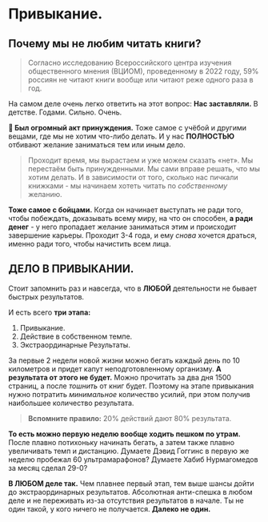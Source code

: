# Привыкание.

## Почему мы не любим читать книги?

> Согласно исследованию Всероссийского центра изучения общественного мнения (ВЦИОМ), проведенному в 2022 году, 59% россиян не читают книги вообще или читают реже одного раза в год.

На самом деле очень легко ответить на этот вопрос: **Нас заставляли.** В детстве. Годами. Сильно. Очень.

**📖 Был огромный акт принуждения.** Тоже самое с учёбой и другими вещами, где мы не хотим что-либо делать. И у нас **ПОЛНОСТЬЮ** отбивают желание заниматься тем или иным дело.

> Проходит время, мы вырастаем и уже можем сказать «нет». Мы перестаём быть принужденными. Мы сами вправе решать, что мы хотим делать. И в зависимости от того, сколько нас пичкали книжками - мы начинаем хотеть читать по _собственному_ желанию.

**Тоже самое с бойцами.** Когда он начинает выступать не ради того, чтобы побеждать, доказывать всему миру, на что он способен, **а ради денег** - у него пропадает желание заниматься этим и происходит завершение карьеры. Проходит 3-4 года, и ему _снова_ хочется драться, именно ради того, чтобы начистить всем лица.

## ДЕЛО В ПРИВЫКАНИИ.

Стоит запомнить раз и навсегда, что в **ЛЮБОЙ** деятельности не бывает быстрых результатов.&#x20;

И есть всего **три этапа:**

1. Привыкание.
2. Действие в собственном темпе.
3. Экстраординарные Результаты.

За первые 2 недели новой жизни можно бегать каждый день по 10 километров и придет капут неподготовленному организму. **А результата от этого не будет.** Можно прочитать за два дня 1500 страниц, а после _тошнить_ от книг будет. Поэтому на этапе привыкания нужно потратить _минимальное_ количество усилий, при этом получив наибольшее количество результата.

> **Вспомните правило:** 20% действий дают 80% результата.

**То есть можно первую неделю вообще ходить пешком по утрам.** После плавно потихоньку начинать бегать, а затем также плавно увеличивать темп и дистанцию. Думаете Дэвид Гоггинс в первую же неделю пробежал 60 ультрамарафонов? Думаете Хабиб Нурмагомедов за месяц сделал 29-0?

**В ЛЮБОМ деле так.** Чем плавнее первый этап, тем выше шансы дойти до экстраординарных результатов. Абсолютная анти-спешка в любом деле и не переживать из-за отсутствия результатов в начале. Ты не один такой, у кого ничего не получается. **Далеко не один.**
